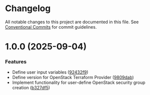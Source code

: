 # Changelog

All notable changes to this project are documented in this file. See
[Conventional Commits](https://conventionalcommits.org) for commit guidelines.

# 1.0.0 (2025-09-04)


### Features

* Define user input variables ([92432f9](https://github.com/ewcloud/ewc-tf-module-openstack-security-group/commit/92432f983850963d54ecb0f5873f9b0a9cf27665))
* Define version for OpenStack Terraform Provider ([9809dab](https://github.com/ewcloud/ewc-tf-module-openstack-security-group/commit/9809dab74cb53e861f473967463cdabc5fbc31fb))
* Implement functionality for user-define OpenStack security group creation ([b327df5](https://github.com/ewcloud/ewc-tf-module-openstack-security-group/commit/b327df5ad9679401b794f070e4c544db8c008409))

